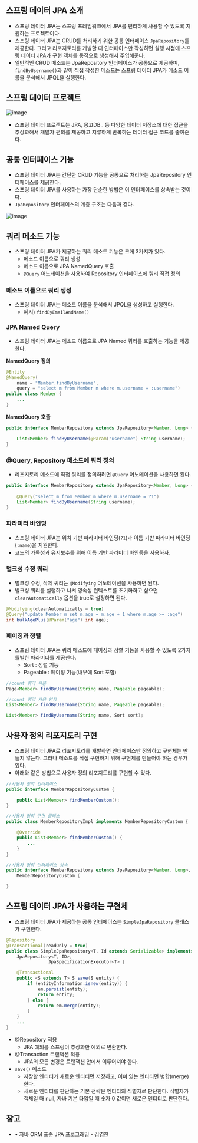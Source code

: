 ## 스프링 데이터 JPA 소개

- 스프링 데이터 JPA는 스프링 프레임워크에서 JPA를 편리하게 사용할 수 있도록 지원하는 프로젝트이다.
- 스프링 데이터 JPA는 CRUD를 처리하기 위한 공통 인터페이스 `JpaRepository`를 제공한다. 그리고 리포지토리를 개발할 때 인터페이스만 작성하면 실행 시점에 스프링 데이터 JPA가 구현 객체를 동적으로 생성해서 주입해준다.
- 일반적인 CRUD 메소드는 JpaRepository 인터페이스가 공통으로 제공하며, `findByUsername()`과 같이 직접 작성한 메소드는 스프링 데이터 JPA가 메소드 이름을 분석해서 JPQL을 실행한다.

## 스프링 데이터 프로젝트

![image](https://user-images.githubusercontent.com/55661631/152982191-4c39001d-28de-463b-b838-b4f89a239cf7.png)

- 스프링 데이터 프로젝트는 JPA, 몽고DB.. 등 다양한 데이터 저장소에 대한 접근을 추상화해서 개발자 편의를 제공하고 지루하게 반복하는 데이터 접근 코드를 줄여준다.

## 공통 인터페이스 기능

- 스프링 데이터 JPA는 간단한 CRUD 기능을 공통으로 처리하는 JpaRepository 인터페이스를 제공한다.
- 스프링 데이터 JPA를 사용하는 가장 단순한 방법은 이 인터페이스를 상속받는 것이다.
- `JpaRepository` 인터페이스의 계층 구조는 다음과 같다.

![image](https://user-images.githubusercontent.com/55661631/152982223-a99dd291-758b-4911-ba2e-1b11ede790dc.png)

## 쿼리 메소드 기능

- 스프링 데이터 JPA가 제공하는 쿼리 메소드 기능은 크게 3가지가 있다.
    - 메소드 이름으로 쿼리 생성
    - 메소드 이름으로 JPA NamedQuery 호출
    - `@Query` 어노테이션을 사용하여 Repository 인터페이스에 쿼리 직접 정의
    

### 메소드 이름으로 쿼리 생성

- 스프링 데이터 JPA는 메소드 이름을 분석해서 JPQL을 생성하고 실행한다.
    - 예시) `findByEmailAndName()`
    

### JPA Named Query

- 스프링 데이터 JPA는 메소드 이름으로 JPA Named 쿼리를 호출하는 기능을 제공한다.

**NamedQuery 정의**

```java
@Entity
@NamedQuery(
    name = "Member.findByUsername",
    query = "select m from Member m where m.username = :username")
public class Member {
    ...
}
```

**NamedQuery 호출**

```java
public interface MemberRepository extends JpaRepository<Member, Long> {

    List<Member> findByUsername(@Param("username") String username);
}
```

### ****@Query, Repository 메소드에 쿼리 정의****

- 리포지토리 메소드에 직접 쿼리를 정의하려면 `@Query` 어노테이션을 사용하면 된다.

```java
public interface MemberRepository extends JpaRepository<Member, Long> {
    
    @Query("select m from Member m where m.username = ?1")
    List<Member> findByUsername(String username);
}
```

### 파라미터 바인딩

- 스프링 데이터 JPA는 위치 기반 파라미터 바인딩(`?1`)과 이름 기반 파라미터 바인딩(`:name`)을 지원한다.
- 코드의 가독성과 유지보수를 위해 이름 기반 파라미터 바인등을 사용하자.

### 벌크성 수정 쿼리

- 벌크성 수정, 삭제 쿼리는 `@Modifying` 어노테이션을 사용하면 된다.
- 벌크성 쿼리를 실행하고 나서 영속성 컨텍스트를 초기화하고 싶으면 `clearAutomatically` 옵션을 true로 설정하면 된다.

```java
@Modifying(clearAutomatically = true)
@Query("update Member m set m.age = m.age + 1 where m.age >= :age")
int bulkAgePlus(@Param("age") int age);
```

### 페이징과 정렬

- 스프링 데이터 JPA는 쿼리 메소드에 페이징과 정렬 기능을 사용할 수 있도록 2가지 틀별한 파라미터를 제공한다.
    - Sort : 정렬 기능
    - Pageable : 페이징 기능(내부에 Sort 포함)
    

```java
//count 쿼리 사용
Page<Member> findByUsername(String name, Pageable pageable);

//count 쿼리 사용 안함
List<Member> findByUsername(String name, Pageable pageable); 

List<Member> findByUsername(String name, Sort sort);
```

## 사용자 정의 리포지토리 구현

- 스프링 데이터 JPA로 리포지토리를 개발하면 인터페이스만 정의하고 구현체는 만들지 않는다. 그러나 메소드를 직접 구현하기 위해 구현체를 만들어야 하는 경우가 있다.
- 아래와 같은 방법으로 사용자 정의 리포지토리를 구현할 수 있다.

```java
//사용자 정의 인터페이스
public interface MemberRepositoryCustom {

    public List<Member> findMemberCustom();
}

//사용자 정의 구현 클래스
public class MemberRepositoryImpl implements MemberRepositoryCustom {

    @Override
    public List<Member> findMemberCustom() {
        ...
    }
}

//사용자 정의 인터페이스 상속
public interface MemberRepository extends JpaRepository<Member, Long>, 
    MemberRepositoryCustom {

}
```

## 스프링 데이터 JPA가 사용하는 구현체

- 스프링 데이터 JPA가 제공하는 공통 인터페이스는 `SimpleJpaRepository` 클래스가 구현한다.

```java
@Repository
@Transactional(readOnly = true)
public class SimpleJpaRepository<T, Id extends Serializable> implements
    JpaRepository<T, ID>, 
				JpaSpecificationExecutor<T> {

    @Transactional
    public <S extends T> S save(S entity) {
        if (entityInformation.isnew(entity)) {
            em.persist(entity);
            return entity;
        } else {
            return em.merge(entity);
        }    
    }    
    ...
}
```

- @Repository 적용
    - JPA 예외를 스프링이 추상화한 예외로 변환한다.
- @Transaction 트랜잭션 적용
    - JPA의 모든 변경은 트랜잭션 안에서 이루어져야 한다.
- `save()` 메소드
    - 저장할 엔티티가 새로운 엔티티면 저장하고, 이미 있는 엔티티면 병합(merge)한다.
    - 새로운 엔티티를 판단하는 기본 전략은 엔티티의 식별자로 판단한다. 식별자가 객체일 때 null, 자바 기본 타입일 때 숫자 0 값이면 새로운 엔티티로 판단한다.
    

## 참고

- • 자바 ORM 표준 JPA 프로그래밍 - 김영한
